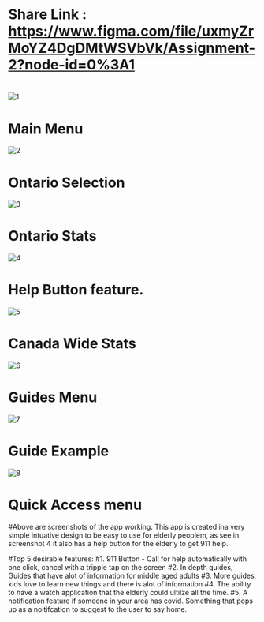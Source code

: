 # Share Link : https://www.figma.com/file/uxmyZrMoYZ4DgDMtWSVbVk/Assignment-2?node-id=0%3A1
#
![1](https://user-images.githubusercontent.com/54964508/111568207-bc4d3800-8776-11eb-8ca1-b79fad1c7220.PNG)
# Main Menu
![2](https://user-images.githubusercontent.com/54964508/111568218-c0795580-8776-11eb-9ca2-ac70985e3929.PNG)
# Ontario Selection
![3](https://user-images.githubusercontent.com/54964508/111568222-c1aa8280-8776-11eb-9f05-30981f844080.PNG)
# Ontario Stats
![4](https://user-images.githubusercontent.com/54964508/111568225-c3744600-8776-11eb-812d-d7f427c53347.PNG)
# Help Button feature.
![5](https://user-images.githubusercontent.com/54964508/111568230-c40cdc80-8776-11eb-944b-5aa5f1a3eaa0.PNG)
# Canada Wide Stats
![6](https://user-images.githubusercontent.com/54964508/111568238-c5d6a000-8776-11eb-91dd-cf0e2cbec87e.PNG)
# Guides Menu
![7](https://user-images.githubusercontent.com/54964508/111568240-c707cd00-8776-11eb-8f46-34ecb68f52cb.PNG)
# Guide Example
![8](https://user-images.githubusercontent.com/54964508/111568242-c838fa00-8776-11eb-8c55-f2b367d8dd9a.PNG)
# Quick Access menu


#Above are screenshots of the app working. This app is created ina very simple intuative design to be easy to use for elderly peoplem, as see in screenshot 4 it also has a help button for the elderly to get 911 help.

#Top 5 desirable features:
#1. 911 Button - Call for help automatically with one click, cancel with a tripple tap on the screen
#2. In depth guides, Guides that have alot of information for middle aged adults
#3. More guides, kids love to learn new things and there is alot of information
#4. The ability to have a watch application that the elderly could ultilze all the time.
#5. A notification feature if someone in your area has covid. Something that pops up as a noitifcation to suggest to the user to say home.
